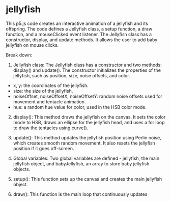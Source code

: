 # jellyfish

This p5.js code creates an interactive animation of a jellyfish and its offspring. The code defines a Jellyfish class, a setup function, a draw function, and a mouseClicked event listener. The Jellyfish class has a constructor, display, and update methods. It allows the user to add baby jellyfish on mouse clicks.

Break down:


1. Jellyfish class:
The Jellyfish class has a constructor and two methods: display() and update().
The constructor initializes the properties of the jellyfish, such as position, size, noise offsets, and color.

- x, y: the coordinates of the jellyfish.
- size: the size of the jellyfish.
- noiseOffset, noiseOffsetX, noiseOffsetY: random noise offsets used for movement and tentacle animation.
- hue: a random hue value for color, used in the HSB color mode.

2. display():
This method draws the jellyfish on the canvas. It sets the color mode to HSB, draws an ellipse for the jellyfish head, and uses a for loop to draw the tentacles using curve().

3. update():
This method updates the jellyfish position using Perlin noise, which creates smooth random movement. It also resets the jellyfish position if it goes off-screen.

4. Global variables:
Two global variables are defined - jellyfish, the main jellyfish object, and babyJellyfish, an array to store baby jellyfish objects.

5. setup():
This function sets up the canvas and creates the main jellyfish object.

6. draw():
This function is the main loop that continuously updates
